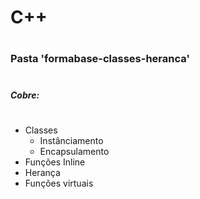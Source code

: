 
# C++
#

### Pasta 'formabase-classes-heranca'                             
#
##### Cobre:
#
* Classes
    * Instânciamento
    * Encapsulamento
* Funções Inline
* Herança
* Funções virtuais
#
